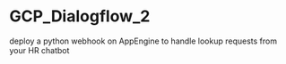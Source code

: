 # GCP_Dialogflow_2
deploy a python webhook on AppEngine to handle lookup requests from your HR chatbot
